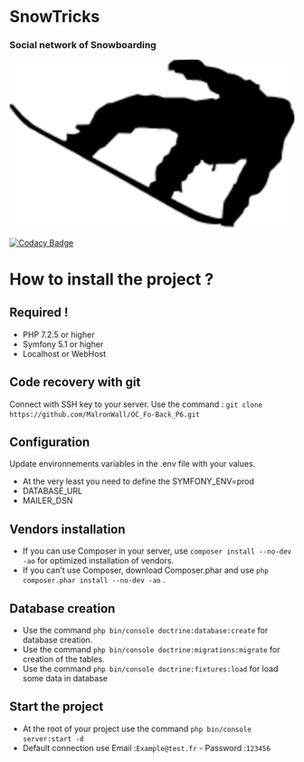 # SnowTricks
### Social network of Snowboarding
![GitHub Logo](/public/images/favicon.png)

[![Codacy Badge](https://app.codacy.com/project/badge/Grade/0c0e4612508c42edb9cc18a8960bcdd8)](https://www.codacy.com/manual/Hichamzrk/OC_P6_SnowTricks/dashboard?utm_source=github.com&amp;utm_medium=referral&amp;utm_content=Hichamzrk/OC_P6_SnowTricks&amp;utm_campaign=Badge_Grade)

# How to install the project ?

## Required !

- PHP 7.2.5 or higher
- Symfony 5.1 or higher
- Localhost or WebHost

## Code recovery with git

Connect with SSH key to your server.
Use the command : `git clone https://github.com/MalronWall/OC_Fo-Back_P6.git`

## Configuration

Update environnements variables in the .env file with your values. 

- At the very least you need to define the SYMFONY_ENV=prod
- DATABASE_URL
- MAILER_DSN

## Vendors installation

- If you can use Composer in your server, use `composer install --no-dev -ao` for optimized installation of vendors.
- If you can't use Composer, download Composer.phar and use `php composer.phar install --no-dev -ao` .

## Database creation

- Use the command `php bin/console doctrine:database:create` for database creation.
- Use the command `php bin/console doctrine:migrations:migrate` for creation of the tables.
- Use the command `php bin/console doctrine:fixtures:load` for load some data in database

## Start the project

- At the root of your project use the command `php bin/console server:start -d`
- Default connection use Email :`Example@test.fr` - Password :`123456`
